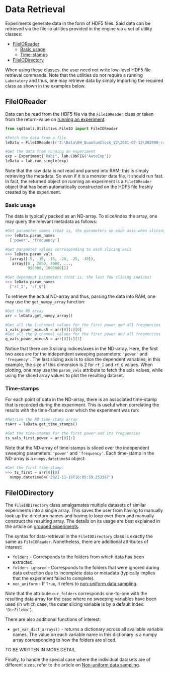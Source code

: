 # Data Retrieval

Experiments generate data in the form of HDF5 files. Said data can be retrieved via the file-io utilities provided in the engine via a set of utility classes:

- [FileIOReader](#fileioreader)
    - [Basic usage](#basic-usage)
    - [Time-stamps](#time-stamps)
- [FileIODirectory](#fileiodirectory)

When using these classes, the user need not write low-level HDF5 file-retrieval commands. Note that the utilities do not require a running `Laboratory` and thus, one may retrieve data by simply importing the required class as shown in the examples below.

## FileIOReader

Data can be read from the HDF5 file via the `FileIOReader` class or taken from the return-value on [running an experiment](Exp_Overview.md):

```python
from sqdtoolz.Utilities.FileIO import FileIOReader

#Fetch the data from a file
leData = FileIOReader(r'Z:\Data\EH_QuantumClock_V2\2021-07-12\202908-rabi\data.h5')

#Get the data from running an experiment
exp = Experiment("Rabi", lab.CONFIG('AutoExp'))
leData = lab.run_single(exp)
```

Note that the raw data is not read and parsed into RAM; this is simply retrieving the metadata. So even if it is a monster data file, it should run fast. In fact, the returned object on running an experiment is a `FileIOReader` object that has been automatically constructed on the HDF5 file freshly created by the experiment.

### Basic usage

The data is typically packed as an ND-array. To slice/index the array, one may query the relevant metadata as follows:

```python
#Get parameter names (that is, the parameters on each axis when slicing)
>>> leData.param_names
  ['power', 'frequency']

#Get parameter values corresponding to each slicing axis
>>> leData.param_vals
  [array([-5, -10, -15, -20, -25, -30]),
   array([0., 2000, 4000, ...,
          998000, 1000000])]

#Get dependent parameters (that is, the last few slicing indices)
>>> leData.param_names
  ['rf_I', 'rf_Q']
```

To retrieve the actual ND-array and thus, parsing the data into RAM, one may use the `get_numpy_array` function:

```python
#Get the ND array
arr = leData.get_numpy_array()

#Get all the I-channel values for the first power and all frequencies
i_vals_power_minus5 = arr[0][:][0]
#Get all the Q-channel values for the first power and all frequencies
q_vals_power_minus5 = arr[0][:][1]
```

Notice that there are 3 slicing indices/axes in the ND-array. Here, the first two axes are for the independent sweeping parameters: `'power'` and `'frequency'`. The last slicing axis is to slice the dependent variables; in this example, the size of this dimension is 2 for `rf_I` and `rf_Q` values. When plotting, one may use the `param_vals` attribute to fetch the axis values, while using the sliced array values to plot the resulting dataset.

### Time-stamps

For each point of data in the ND-array, there is an associated time-stamp that is recorded during the experiment. This is useful when correlating the results with the time-frames over which the experiment was run:

```python
#Retrive the ND time-stamp array
tsArr = leData.get_time_stamps()

#Get the time-stamps for the first power and its frequencies
ts_vals_first_power = arr[0][:]
```

Note that the ND-array of time-stamps is sliced over the independent sweeping parameters: `'power'` and `'frequency'`. Each time-stamp in the ND-array is a `numpy.datetime64` object:

```python
#Get the first time-stamp:
>>> ts_first = arr[0][0]
  numpy.datetime64('2021-11-19T16:05:59.253367')
```

## FileIODirectory

The `FileIODirectory` class amalgamates multiple datasets of similar experiments into a single array. This saves the user from having to manually look up the directory names and having to loop over them and manually construct the resulting array. The details on its usage are best explained in the article on [grouped experiments](Exp_CascadeGroup.md).

The syntax for data-retrieval in the `FileIODirectory` class is exactly the same as `FileIOReader`. Nonetheless, there are additional attributes of interest:

- `folders` - Corresponds to the folders from which data has been extracted.
- `folders_ignored` - Corresponds to the folders that were ignored during data extraction due to incomplete data or metadata (typically implies that the experiment failed to complete).
- `non_uniform` - If `True`, it refers to [non-uniform data sampling](ACQ_NonUniformDataSampling.md).

Note that the attribute `cur_folders` corresponds one-to-one with the resulting data array for the case where no sweeping variables have been used (in which case, the outer slicing variable is by a default index: `'DirFileNo'`).

There are also additional functions of interest:

- `get_var_dict_arrays()` - returns a dictionary across all available variable names. The value on each variable name in this dictionary is a numpy array corresponding to how the folders are sliced.

TO BE WRITTEN IN MORE DETAIL.

Finally, to handle the special case where the individual datasets are of different sizes, refer to the article on [Non-uniform data sampling](ACQ_NonUniformDataSampling.md).